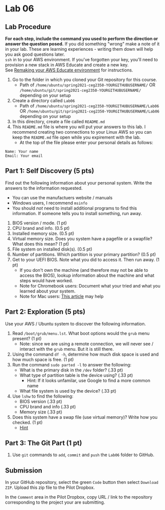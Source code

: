 # Lab 06

## Lab Procedure

**For each step, include the command you used to perform the direction or answer the question posed.** If you did something "wrong" make a note of it in your lab. These are learning experiences - writing them down will help you ask good questions later.  
`ssh` in to your AWS environment. If you've forgotten your key, you'll need to provision a new stack in AWS Educate and create a new key.  
See [Remaking your AWS Educate environment](../../..) for instructions.

1. Go to the folder in which you cloned your Git repository for this course.
   - Path of `/home/ubuntu/spring2021-ceg2350-YOURGITHUBUSERNAME/` OR `/home/ubuntu/git/spring2021-ceg2350-YOURGITHUBUSERNAME/` depending on your setup
2. Create a directory called `Lab06`
   - Path of `/home/ubuntu/spring2021-ceg2350-YOURGITHUBUSERNAME/Lab06` OR `/home/ubuntu/git/spring2021-ceg2350-YOURGITHUBUSERNAME/Lab06` depending on your setup
3. In this directory, create a file called `README.md`
4. This `README.md` file is where you will put your answers to this lab. I recommend creating two connections to your Linux AWS so you can keep the `README.md` file open while you expirement with the lab.
   - At the top of the file please enter your personal details as follows:

```
Name: Your name
Email: Your email

```

## Part 1: Self Discovery (5 pts)

Find out the following information about your personal system. Write the answers to the information requested.

- You can use the manufactuers website / manuals
- Windows users, I recommend `msinfo`
- You should _not_ need to install additional programs to find this information. If someone tells you to install something, run away.

1. BIOS version / mode. (1 pt)
2. CPU brand and info. (0.5 pt)
3. Installed memory size. (0.5 pt)
4. Virtual memory size. Does you system have a pagefile or a swapfile? What does this mean? (1 pt)
5. File system on installed disk(s). (0.5 pt)
6. Number of partitions. Which partition is your primary partition? (0.5 pt)
7. Get to your UEFI BIOS. Note what you did to access it. Then run away. (1 pt)
   - If you don't own the machine (and therefore may not be able to access the BIOS), lookup information about the machine and what steps would have worked.
   - Note for Chromebook users: Document what your tried and what you learned about your system.
   - Note for Mac users: [This article](https://www.techwalla.com/articles/macbook-efi-access) may help

## Part 2: Exploration (5 pts)

Use your AWS / Ubuntu system to discover the following information.

1. Read `/boot/grub/menu.lst`. What boot options would the `grub` menu present? (1 pt)
   - Note: since we are using a remote connection, we will never see / interact with the `grub` menu. But it is still there.
2. Using the command `df -h`, determine how much disk space is used and how much space is free. (1 pt)
3. Run the command `sudo parted -l` to answer the following:
   - What is the primary disk in the `/dev` folder? (.33 pt)
   - What type of partition table is the device using? (.33 pt)
     - Hint: If it looks unfamilar, use Google to find a more common name
   - What file system is used by the device? (.33 pt)
4. Use `lshw` to find the following:
   - BIOS version (.33 pt)
   - CPU brand and info (.33 pt)
   - Memory size (.33 pt)
5. Does this system have a swap file (use virtual memory)? Write how you checked. (1 pt)
   - [Hint](https://unix.stackexchange.com/questions/23072/how-can-i-check-if-swap-is-active-from-the-command-line)

## Part 3: The Git Part (1 pt)

1. Use `git` commands to `add`, `commit` and `push` the `Lab06` folder to GitHub.

## Submission

In your GitHub repository, select the green `Code` button then select `Download ZIP`. Upload this zip file to the Pilot Dropbox.

In the `Comment` area in the Pilot Dropbox, copy URL / link to the repository corresponding to the project your are submitting.
